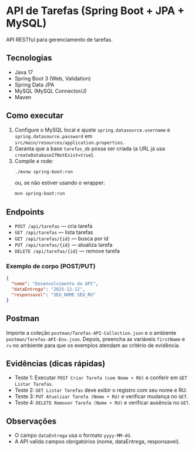 # API de Tarefas (Spring Boot + JPA + MySQL)

API RESTful para gerenciamento de tarefas.

## Tecnologias
- Java 17
- Spring Boot 3 (Web, Validation)
- Spring Data JPA
- MySQL (MySQL Connector/J)
- Maven

## Como executar
1. Configure o MySQL local e ajuste `spring.datasource.username` e `spring.datasource.password` em `src/main/resources/application.properties`.
2. Garanta que a base `tarefas_db` possa ser criada (a URL já usa `createDatabaseIfNotExist=true`).
3. Compile e rode:
   ```bash
   ./mvnw spring-boot:run
   ```
   ou, se não estiver usando o wrapper:
   ```bash
   mvn spring-boot:run
   ```

## Endpoints
- `POST /api/tarefas` — cria tarefa
- `GET /api/tarefas` — lista tarefas
- `GET /api/tarefas/{id}` — busca por id
- `PUT /api/tarefas/{id}` — atualiza tarefa
- `DELETE /api/tarefas/{id}` — remove tarefa

### Exemplo de corpo (POST/PUT)
```json
{
  "nome": "Desenvolvimento da API",
  "dataEntrega": "2025-12-12",
  "responsavel": "SEU_NOME SEU_RU"
}
```

## Postman
Importe a coleção `postman/Tarefas-API-Collection.json` e o ambiente `postman/Tarefas-API-Env.json`.
Depois, preencha as variáveis `firstName` e `ru` no ambiente para que os exemplos atendam ao critério de evidência.

## Evidências (dicas rápidas)
- Teste 1: Executar `POST Criar Tarefa (com Nome + RU)` e conferir em `GET Listar Tarefas`.
- Teste 2: `GET Listar Tarefas` deve exibir o registro com seu nome e RU.
- Teste 3: `PUT Atualizar Tarefa (Nome + RU)` e verificar mudança no `GET`.
- Teste 4: `DELETE Remover Tarefa (Nome + RU)` e verificar ausência no `GET`.

## Observações
- O campo `dataEntrega` usa o formato `yyyy-MM-dd`.
- A API valida campos obrigatórios (nome, dataEntrega, responsavel).
